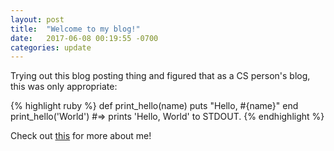 ```yaml
---
layout: post
title:  "Welcome to my blog!"
date:   2017-06-08 00:19:55 -0700
categories: update
---
```


Trying out this blog posting thing and figured that as a CS person's blog, this was only appropriate:

{% highlight ruby %}
def print_hello(name)
  puts "Hello, #{name}"
end
print_hello('World')
#=> prints 'Hello, World' to STDOUT.
{% endhighlight %}

Check out [this][about-me] for more about me!

[about-me]: https://cjxh.github.io/about
